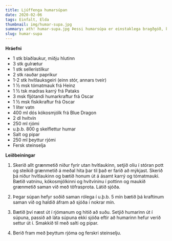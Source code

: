 ```yaml
---
title: Ljúffenga humarsúpan
date: 2020-02-06
tags: Einfalt, Elda
thumbnail: img/humar-supa.jpg
summary: ath! humar-supa.jpg Þessi humarsúpa er einstaklega bragðgóð, kraftmikil og silkimjúk.
slug: humar-supa 
---
```


__Hráefni__

+ 1 stk blaðlaukur, miðju hlutinn
+ 3 stk gulrætur
+ 1 stk sellerístilkur
+ 2 stk rauðar paprikur
+ 1-2 stk hvítlauksgeiri (einn stór, annars tveir)
+ 1 ½ msk tómatmauk frá Heinz
+ 1 ½ tsk madras karrý frá Pataks
+ 3 msk fljótandi humarkraftur frá Oscar
+ 1 ½ msk fiskikraftur frá Oscar
+ 1 líter vatn
+ 400 ml dós kókosmjólk frá Blue Dragon
+ 2 dl hvítvín
+ 250 ml rjómi
+ u.þ.b. 800 g skelflettur humar
+ Salt og pipar
+ 250 ml þeyttur rjómi
+ Fersk steinselja

__Leiðbeiningar__

1. Skerið allt grænmetið niður fyrir utan hvítlaukinn, setjið olíu í stóran pott og steikið grænmetið á meðal hita þar til það er farið að mýkjast. Skerið þá niður hvítlaukinn og bætið honum út á ásamt karrý og tómatmauki. Bætið vatninu, kókosmjólkinni og hvítvíninu í pottinn og maukið grænmetið saman við með töfrasprota. Látið sjóða.

2. Þegar súpan hefyr soðið saman rólega í u.þ.b. 5 mín bætið þá kraftinum saman við og haldið áfram að sjóða í nokrar mín.

3. Bætið því næst út í rjómanum og hitið að suðu. Setjið humarinn út í súpuna, passið að láta súpuna ekki sjóða eftir að humarinn hefur verið settur út í. Smakkið til með salti og pipar.

4. Berið fram með þeyttum rjóma og ferskri steinselju.